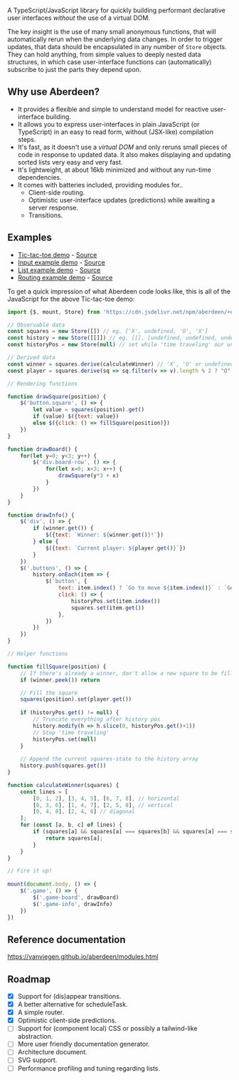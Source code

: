 A TypeScript/JavaScript library for quickly building performant declarative user interfaces *without* the use of a virtual DOM.

The key insight is the use of many small anonymous functions, that will automatically rerun when the underlying data changes. In order to trigger updates, that data should be encapsulated in any number of `Store` objects. They can hold anything, from simple values to deeply nested data structures, in which case user-interface functions can (automatically) subscribe to just the parts they depend upon.


## Why use Aberdeen?

- It provides a flexible and simple to understand model for reactive user-interface building.
- It allows you to express user-interfaces in plain JavaScript (or TypeScript) in an easy to read form, without (JSX-like) compilation steps.
- It's fast, as it doesn't use a *virtual DOM* and only reruns small pieces of code in response to updated data. It also makes displaying and updating sorted lists very easy and very fast.
- It's lightweight, at about 16kb minimized and without any run-time dependencies.
- It comes with batteries included, providing modules for..
  - Client-side routing.
  - Optimistic user-interface updates (predictions) while awaiting a server response.
  - Transitions.

## Examples

- [Tic-tac-toe demo](https://vanviegen.github.io/aberdeen/examples/tic-tac-toe/) - [Source](https://github.com/vanviegen/aberdeen/tree/master/examples/tic-tac-toe)
- [Input example demo](https://vanviegen.github.io/aberdeen/examples/input/) - [Source](https://github.com/vanviegen/aberdeen/tree/master/examples/input)
- [List example demo](https://vanviegen.github.io/aberdeen/examples/list/) - [Source](https://github.com/vanviegen/aberdeen/tree/master/examples/list)
- [Routing example demo](https://vanviegen.github.io/aberdeen/examples/router/) - [Source](https://github.com/vanviegen/aberdeen/tree/master/examples/router)


To get a quick impression of what Aberdeen code looks like, this is all of the JavaScript for the above Tic-tac-toe demo:

```javascript
import {$, mount, Store} from 'https://cdn.jsdelivr.net/npm/aberdeen/+esm';

// Observable data
const squares = new Store([]) // eg. ['X', undefined, 'O', 'X']
const history = new Store([[]]) // eg. [[], [undefined, undefined, undefined, X], ...]
const historyPos = new Store(null) // set while 'time traveling' our undo history

// Derived data
const winner = squares.derive(calculateWinner) // 'X', 'O' or undefined
const player = squares.derive(sq => sq.filter(v => v).length % 2 ? "O" : "X") // 'X' or 'O'

// Rendering functions

function drawSquare(position) {
	$('button.square', () => {
		let value = squares(position).get()
		if (value) $({text: value})
		else $({click: () => fillSquare(position)})
	})
}

function drawBoard() {
	for(let y=0; y<3; y++) {
		$('div.board-row', () => {
			for(let x=0; x<3; x++) {
				drawSquare(y*3 + x)
			}
		})
	}
}

function drawInfo() {
	$('div', () => {
		if (winner.get()) {
			$({text: `Winner: ${winner.get()}!`})
		} else {
			$({text: `Current player: ${player.get()}`})	
		}
	})
	$('.buttons', () => {
		history.onEach(item => {
			$('button', {
				text: item.index() ? `Go to move ${item.index()}` : `Go to game start`,
				click: () => {
					historyPos.set(item.index())
					squares.set(item.get())
				},
			})
		})
	})
}

// Helper functions

function fillSquare(position) {
	// If there's already a winner, don't allow a new square to be filled
	if (winner.peek()) return

	// Fill the square
	squares(position).set(player.get())
	
	if (historyPos.get() != null) {
		// Truncate everything after history pos
		history.modify(h => h.slice(0, historyPos.get()+1))
		// Stop 'time traveling'
		historyPos.set(null)
	}
	
	// Append the current squares-state to the history array 
	history.push(squares.get())
}

function calculateWinner(squares) {
	const lines = [
		[0, 1, 2], [3, 4, 5], [6, 7, 8], // horizontal
		[0, 3, 6], [1, 4, 7], [2, 5, 8], // vertical
		[0, 4, 8], [2, 4, 6] // diagonal
	];
	for (const [a, b, c] of lines) {
		if (squares[a] && squares[a] === squares[b] && squares[a] === squares[c]) {
			return squares[a];
		}
	}
}

// Fire it up!
 
mount(document.body, () => {
	$('.game', () => {
		$('.game-board', drawBoard)
		$('.game-info', drawInfo)
	})
})
```


## Reference documentation

https://vanviegen.github.io/aberdeen/modules.html


## Roadmap

- [x] Support for (dis)appear transitions.
- [x] A better alternative for scheduleTask.
- [x] A simple router.
- [x] Optimistic client-side predictions.
- [ ] Support for (component local) CSS or possibly a tailwind-like abstraction.
- [ ] More user friendly documentation generator.
- [ ] Architecture document.
- [ ] SVG support.
- [ ] Performance profiling and tuning regarding lists.
